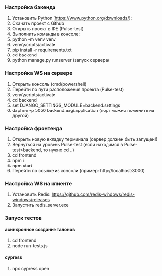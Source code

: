 ### Настройка бэкенда

1. Установить Python (https://www.python.org/downloads/);
2. Скачать проект с Github
3. Открыть проект в IDE (Pulse-test)
4. Выполнить команды в консоле:
5. python -m venv venv
6. venv\scripts\activate
7. pip install -r requirements.txt
7. cd backend
8. python manage.py runserver (запуск сервера)

### Настройка WS на сервере
1. Открыть консоль (cmd/powershell)
2. Перейти по пути расположения проекта (Pulse-test)
3. venv\scripts\activate
4. cd backend
5. set DJANGO_SETTINGS_MODULE=backend.settings
6. daphne -p 5050 backend.asgi:application (порт можно поменять на другой)

### Настройка фронтенда

1. Открыть новую вкладку терминала (сервер должен быть запущен!)
2. Вернуться на уровень Pulse-test (если находимся в Pulse-test>backend, то нужно cd ..)
3. cd frontend
4. npm i
5. npm start
6. Перейти по ссылке из консоли (пример: http://localhost:3000)

### Настройка WS на клиенте
1. Установить Redis: https://github.com/redis-windows/redis-windows/releases
2. Запустить redis_server.exe

### Запуск тестов 

#### асинхронное создание талонов

1. cd frontend
2. node run-tests.js

#### cypress
1. npx cypress open